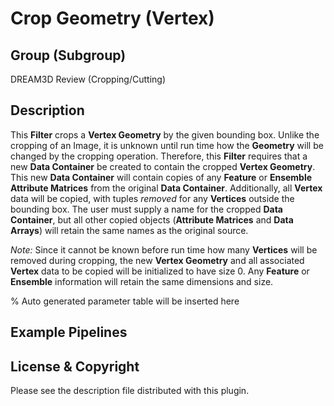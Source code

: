 # Crop Geometry (Vertex)

## Group (Subgroup)

DREAM3D Review (Cropping/Cutting)

## Description

This **Filter** crops a **Vertex Geometry** by the given bounding box.  Unlike the cropping of an Image, it is unknown until run time how the **Geometry** will be changed by the cropping operation.  Therefore, this **Filter** requires that a new **Data Container** be created to contain the cropped **Vertex Geometry**.  This new **Data Container** will contain copies of any **Feature** or **Ensemble** **Attribute Matrices** from the original **Data Container**.  Additionally, all **Vertex** data will be copied, with tuples *removed* for any **Vertices** outside the bounding box.  The user must supply a name for the cropped **Data Container**, but all other copied objects (**Attribute Matrices** and **Data Arrays**) will retain the same names as the original source.

*Note:* Since it cannot be known before run time how many **Vertices** will be removed during cropping, the new **Vertex Geometry** and all associated **Vertex** data to be copied will be initialized to have size 0.  Any **Feature** or **Ensemble** information will retain the same dimensions and size.

% Auto generated parameter table will be inserted here

## Example Pipelines

## License & Copyright

Please see the description file distributed with this plugin.
